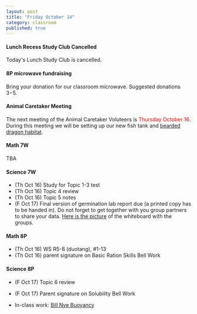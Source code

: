 ```yaml
---
layout: post
title: "Friday October 14"
category: classroom
published: true
---
```


#### Lunch Recess Study Club Cancelled
Today's Lunch Study Club is cancelled.

#### 8P microwave fundraising
Bring your donation for our classroom microwave. Suggested donations $3-$5.

#### Animal Caretaker Meeting 
The next meeting of the Animal Caretaker Voluteers is <span style="color:red">Thursday October 16</span>. During this meeting we will be setting up our new fish tank and [bearded dragon habitat](http://drpineda.ca/new-classroom-tenant.html).

#### Math 7W
TBA

#### Science 7W
* (Th Oct 16) Study for Topic 1-3 test
* (Th Oct 16) Topic 4 review
* (Th Oct 16) Topic 5 notes
* (F Oct 17) Final version of germination lab report due (a printed copy has to be handed in). Do not forget to get together with you group partners to share your data. [Here is the picture](https://www.dropbox.com/s/zizjof6llbrqvwd/2014-09-26%2015.00.19.jpg?dl=0) of the whiteboard with the groups.

#### Math 8P
* (Th Oct 16) WS R5-8 (duotang), #1-13 
* (Th Oct 16) parent signature on Basic Ration Skills Bell Work

#### Science 8P
* (F Oct 17) Topic 6 review
* (F Oct 17) Parent signature on Solubility Bell Work

* In-class work: [Bill Nye Buoyancy](https://www.dropbox.com/s/nt11esy5d80a466/Bill%20Nye%20-%20Buoyancy.pdf?dl=0)

